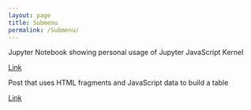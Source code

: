```yaml
---
layout: page
title: Submenu
permalink: /Submenu/
---
```

Jupyter Notebook showing personal usage of Jupyter JavaScript Kernel

[Link](https://clairehzhao.github.io/claire/markdown/week5/jupyter/javascript/2022/09/25/javascriptmath.html)

Post that uses HTML fragments and JavaScript data to build a table

[Link](https://clairehzhao.github.io/claire/markdown/week5/jupyter/javascript/2022/09/25/jupyterjskernel.html)